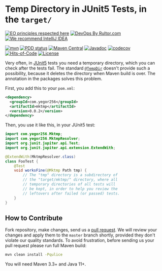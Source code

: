 # Temp Directory in JUnit5 Tests, in the `target/`

[![EO principles respected here](https://www.elegantobjects.org/badge.svg)](https://www.elegantobjects.org)
[![DevOps By Rultor.com](http://www.rultor.com/b/yegor256/mktmp)](http://www.rultor.com/p/yegor256/mktmp)
[![We recommend IntelliJ IDEA](https://www.elegantobjects.org/intellij-idea.svg)](https://www.jetbrains.com/idea/)

[![mvn](https://github.com/yegor256/mktmp/actions/workflows/mvn.yml/badge.svg)](https://github.com/yegor256/mktmp/actions/workflows/mvn.yml)
[![PDD status](http://www.0pdd.com/svg?name=yegor256/mktmp)](http://www.0pdd.com/p?name=yegor256/mktmp)
[![Maven Central](https://img.shields.io/maven-central/v/com.yegor256/mktmp.svg)](https://maven-badges.herokuapp.com/maven-central/com.yegor256/mktmp)
[![Javadoc](http://www.javadoc.io/badge/com.yegor256/mktmp.svg)](http://www.javadoc.io/doc/com.yegor256/mktmp)
[![codecov](https://codecov.io/gh/yegor256/mktmp/branch/master/graph/badge.svg)](https://codecov.io/gh/yegor256/mktmp)
[![Hits-of-Code](https://hitsofcode.com/github/yegor256/mktmp)](https://hitsofcode.com/view/github/yegor256/mktmp)
[![License](https://img.shields.io/badge/license-MIT-green.svg)](https://github.com/yegor256/mktmp/blob/master/LICENSE.txt)

Very often, in [JUnit5][junit] tests you need a temporary directory,
which you can check after the tests fail. The standard
[`@TempDir`][TempDir] doesn't provide such a possibility, because it
deletes the directory when Maven build is over. The annotation
in the packages solves this problem.

First, you add this to your `pom.xml`:

```xml
<dependency>
  <groupId>com.yegor256</groupId>
  <artifactId>mktmp</artifactId>
  <version>0.0.2</version>
</dependency>
```

Then, you use it like this, in your JUnit5 test:

```java
import com.yegor256.Mktmp;
import com.yegor256.MktmpResolver;
import org.junit.jupiter.api.Test;
import org.junit.jupiter.api.extension.ExtendWith;

@ExtendWith(MktmpResolver.class)
class FooTest {
    @Test
    void worksFine(@Mktmp Path tmp) {
        // The "tmp" directory is a subdirectory of
        // the "target/mktmp/" directory, where all
        // temporary directories of all tests will
        // be kept, in order to help you review the
        // leftovers after failed (or passed) tests.
    }
}
```

## How to Contribute

Fork repository, make changes, send us a
[pull request](https://www.yegor256.com/2014/04/15/github-guidelines.html).
We will review your changes and apply them to the `master` branch shortly,
provided they don't violate our quality standards. To avoid frustration,
before sending us your pull request please run full Maven build:

```bash
mvn clean install -Pqulice
```

You will need Maven 3.3+ and Java 11+.

[junit]: https://junit.org/junit5/
[TempDir]: https://junit.org/junit5/docs/5.4.1/api/org/junit/jupiter/api/io/TempDir.html
